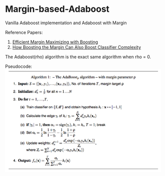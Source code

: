 # Margin-based-Adaboost
Vanilla Adaboost implementation and Adaboost with Margin

Reference Papers: 
1) [Efficient Margin Maximizing with Boosting](http://www.jmlr.org/papers/volume6/ratsch05a/ratsch05a.pdf)
2) [How Boosting the Margin Can Also Boost Classifier Complexity](http://rob.schapire.net/papers/boost_complexity.pdf)

The Adaboost(rho) algorithm is the exact same algorithm when rho = 0.

Pseudocode:
![Algorithm](https://github.com/deshanadesai/Margin-based-Adaboost/raw/master/images/algo.png)
